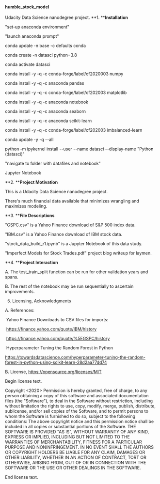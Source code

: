 #### humble_stock_model
Udacity Data Science nanodegree project.
**1. ****Installation**

"set-up anaconda environment"

"launch anaconda prompt"

conda update -n base -c defaults conda

conda create -n datasci python=3.8

conda activate datasci

conda install -y -q -c conda-forge/label/cf2020003 numpy

conda install -y -q -c anaconda pandas

conda install -y -q -c conda-forge/label/cf202003 matplotlib

conda install -y -q -c anaconda notebook

conda install -y -q -c anaconda seaborn

conda install -y -q -c anaconda scikit-learn

conda install -y -q -c conda-forge/label/cf202003 imbalanced-learn

conda update -y -q --all

python -m ipykernel install --user --name datasci --display-name "Python (datasci)"

"navigate to folder with datafiles and notebook"

Jupyter Notebook

**2. ****Project Motivation**

This is a Udacity Data Science nanodegree project.

There's much financial data available that minimizes wrangling and maximizes modeling.

**3. ****File Descriptions**

"GSPC.csv" is a Yahoo Finance download of S&P 500 index data.

"IBM.csv" is a Yahoo Finance download of IBM stock data.

"stock_data_build_r1.ipynb" is a Jupyter Notebook of this data study.

"Imperfect Models for Stock Trades.pdf" project blog writeup for laymen.

**4. ****Project Interaction**

A. The test_train_split function can be run for other validation years and spans.

B. The rest of the notebook may be run sequentially to ascertain improvements.

5. Licensing, Acknowledgments

A. References:

 Yahoo Finance Downloads to CSV files for imports:

 <https://finance.yahoo.com/quote/IBM/history>

 <https://finance.yahoo.com/quote/%5EGSPC/history>

 Hyperparameter Tuning the Random Forest in Python

<https://towardsdatascience.com/hyperparameter-tuning-the-random-forest-in-python-using-scikit-learn-28d2aa77dd74>         

B. License, <https://opensource.org/licenses/MIT>

Begin license text.

Copyright <2020> <PATRICK PARKER>
Permission is hereby granted, free of charge, to any person obtaining a copy of this software and associated documentation files (the "Software"), to deal in the Software without restriction, including without limitation the rights to use, copy, modify, merge, publish, distribute, sublicense, and/or sell copies of the Software, and to permit persons to whom the Software is furnished to do so, subject to the following conditions:
The above copyright notice and this permission notice shall be included in all copies or substantial portions of the Software.
THE SOFTWARE IS PROVIDED "AS IS", WITHOUT WARRANTY OF ANY KIND, EXPRESS OR IMPLIED, INCLUDING BUT NOT LIMITED TO THE WARRANTIES OF MERCHANTABILITY, FITNESS FOR A PARTICULAR PURPOSE AND NONINFRINGEMENT. IN NO EVENT SHALL THE AUTHORS OR COPYRIGHT HOLDERS BE LIABLE FOR ANY CLAIM, DAMAGES OR OTHER LIABILITY, WHETHER IN AN ACTION OF CONTRACT, TORT OR OTHERWISE, ARISING FROM, OUT OF OR IN CONNECTION WITH THE SOFTWARE OR THE USE OR OTHER DEALINGS IN THE SOFTWARE.

End license text.
